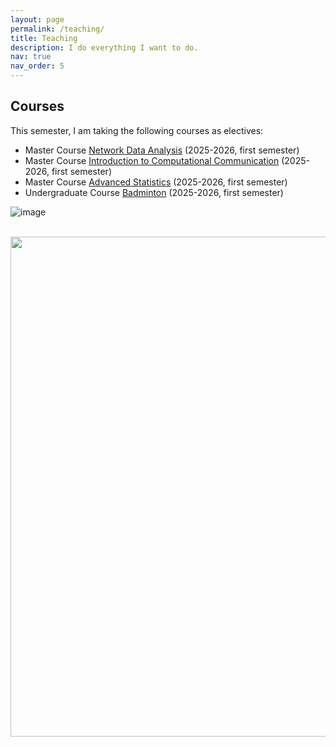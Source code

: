 ```yaml
---
layout: page
permalink: /teaching/
title: Teaching
description: I do everything I want to do. 
nav: true
nav_order: 5
---
```


## Courses

This semester, I am taking the following courses as electives:

- Master Course [Network Data Analysis](https://lms.nju.edu.cn/course/325/content#/) (2025-2026, first semester)
- Master Course [Introduction to Computational Communication](https://github.com/chengjun/mybook/discussions) (2025-2026, first semester)
- Master Course [Advanced Statistics](https://lms.nju.edu.cn/course/1878/content#/) (2025-2026, first semester)
- Undergraduate Course [Badminton](https://lms.nju.edu.cn/course/1166/content#/) (2025-2026, first semester)


![image](https://user-images.githubusercontent.com/543384/147380016-da65a625-6480-47f4-8e27-5034d696f553.png)

<br>
<a href="https://github.com/SocratesClub/SocratesClub.github.io/edit/master/_pages/teaching.md">
  <img src="https://user-images.githubusercontent.com/543384/192227995-fdb3a693-2f68-4dc4-b9bd-06053066322f.png" width = "800" align="middle" />
</a>
<br>


